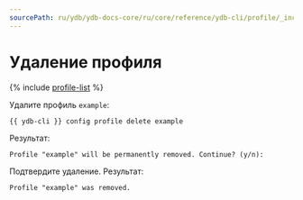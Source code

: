 ```yaml
---
sourcePath: ru/ydb/ydb-docs-core/ru/core/reference/ydb-cli/profile/_includes/delete.md
---
```

# Удаление профиля

{% include [profile-list](profile-list.md) %}

Удалите профиль `example`:

```bash
{{ ydb-cli }} config profile delete example
```

Результат:

```text
Profile "example" will be permanently removed. Continue? (y/n): 
```

Подтвердите удаление. Результат:

```text
Profile "example" was removed.
```
